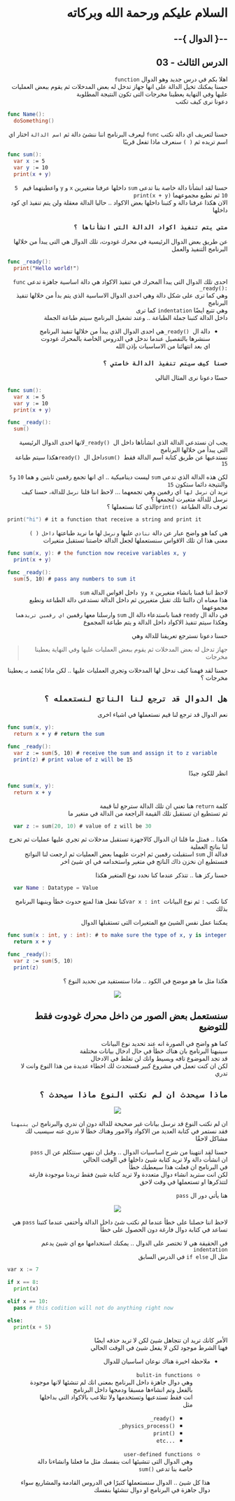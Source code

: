 <div dir = rtl>

# السلام عليكم ورحمة الله وبركاته
## --{ الدوال }--
## الدرس الثالث - 03

اهلا بكم في درس جديد وهو الدوال  `function`   
حسنا يمكنك تخيل الدالة على انها جهاز تدخل له بعض المدخلات ثم يقوم ببعض العمليات عليها وفي النهاية يعطينا مخرجات التى تكون النتيجة المطلوبة  
دعونا نرى كيف تكتب

<div dir = ltr>

```swift
func Name():
  doSomething()
```
</div>

حسنا لتعريف اي دالة نكتب `func` ليعرف البرنامج اننا ننشئ دالة ثم `اسم الدالة` اختار اي اسم تريده ثم `( )` سنعرف ماذا تفعل قريبًا

<div dir = ltr>

```swift
func sum():
  var x := 5
  var y := 10
  print(x + y)
```
</div>


حسنا لقد انشأنا دالة خاصة بنا تدعى `sum` داخلها عرفنا متغيرين `x` و `y` واعطيتهما قيم ` 5 10` ثم نطبع مجموعهما `print(x + y)`  
الان هكذا عرفنا دالة و كتبنا داخلها بعض الاكواد .. حاليا الدالة معقلة ولن يتم تنفيذ اي كود داخلها  
### `متى يتم تنفيذ اكواد الدالة التى انشأناها ؟`

عن طريق بعض الدوال الرئيسية في محرك غودوت، تلك الدوال هي التى يبدأ من خلالها البرنامج التنفيذ والعمل

<div dir = ltr>

```swift
func _ready():
  print("Hello world!")  
```
</div>

احدى تلك الدوال التى يبدأ المحرك في تنفيذ الاكواد هي دالة اساسية جاهزة تدعى <span dir = ltr> `func _ready():` </span>   
وهي كما ترى على شكل دالة وهي احدى الدوال الاساسية الذي يتم بدأ من خلالها تنفيذ البرنامج  
وهي تتبع ايضًا `indentation`  كما ترى  
داخل الدالة كتبنا جملة الطباعة .. وعند تشغيل البرنامج سيتم طباعة الجملة  
* دالة ال <span dir = ltr> `_ready()` </span> هي  احدى الدوال الذي يبدأ من خلالها  تنفيذ البرنامج  
    سنشرها بالتفصيل عندما ندخل في الدروس الخاصة بالمحرك غودوت  
  اي بعد انتهائنا من الاساسيات بإذن الله
### `حسنا كيف سيتم تنفيذ الدالة خاصتي ؟`
حسنًا دعونا نرى المثال التالي

<div dir = ltr>

```swift
func sum():
  var x := 5
  var y := 10
  print(x + y)

func _ready():
  sum()
```
</div>

يجب ان نستدعي الدالة الذي انشأناها داخل ال <span dir = ltr> `_ready()` </span> لانها احدى الدوال الرئيسية التى يبدأ من خلالها البرنامج  
نستدعيها عن طريق كتابة اسم الدالة فقط <span dir = ltr> `sum()` </span>  داخل  ال <span dir = ltr> `ready()` </span>   هكذا سيتم طباعة `15` 

لكن هذه الدالة الذي تدعى `sum` ليست ديناميكية .. اي انها تجمع رقمين ثابتين و هما `10` `و5` والنتيجة دائما ستكون `15`  
نريد ان `نرسل لها`  اي رقمين وهي تجمعهما ... لاحظ اننا قلنا `نرسل` للدالة، حسنا كيف نرسل للدالة متغيرت لتجمعها ؟   
تعرف دالة الطباعة <span dir = ltr> `print()` </span> الذي كنا نستعملها ؟ 


<div dir = ltr>

```swift
print("hi") # it a function that receive a string and print it
```
</div>

هي كما هو واضح عبار عن دالة `ننادي` عليها `ونرسل` لها ما نريد طباعتها `داخل ( )`   
معنى هذا ان تلك الاقواس سنستعملها لجعل  الدالة خاصتنا تستقبل متغيرات

<div dir = ltr>

```swift
func sum(x, y): # the function now receive variables x, y
  print(x + y) 

func _ready():
  sum(5, 10) # pass any numbers to sum it
```
</div>

لاحظ اننا قمنا بانشاء متغيرين `x وy `داخل اقواس الدالة `sum`  
هذا معناه ان دالتنا تلك تقبل متغيرين ثم داخل الدالة نستدعى دالة الطباعة ونطبع مجموعهما  
في دالة ال `ready` قمنا باستدعاء دالة ال `sum` وارسلنا معها رقمين `اي رقمين تريدهما`  
وهكذا سيتم تنفيذ الاكواد داخل الدالة و يتم طباعة المجموع 

حسنا دعونا نسترجع تعريفنا للدالة وهي
> جهاز تدخل له بعض المدخلات ثم يقوم ببعض العمليات عليها وفي النهاية يعطينا مخرجات

حسنا لقد فهمنا كيف ندخل لها المدخلات وتجري العمليات عليها .. لكن ماذا يُقصد بـ يعطينا مخرجات ؟  
## `هل الدوال قد ترجع لنا الناتج لنستعمله ؟ ` 
نعم الدوال قد ترجع لنا قيم نستعملها في اشياء اخرى

<div dir = ltr>

```swift
func sum(x, y):
  return x + y # return the sum

func _ready():
  var z := sum(5, 10) # receive the sum and assign it to z variable
  print(z) # print value of z will be 15
```
</div>

انظر للكود جيدًا


<div dir = ltr>

```swift
func sum(x, y):
  return x + y
```
</div>

كلمة `return`  هنا تعني ان تلك الدالة سترجع لنا قيمة  
ثم تستطيع ان تستقبل تلك القيمة الراجعة من الدالة في متغير ما


<div dir = ltr>

```swift
  var z := sum(20, 10) # value of z will be 30
```
</div>

هكذا  .. فمثل ما قلنا ان الدوال كالاجهزة تستقبل مدخلات ثم تجري عليها عمليات ثم تخرج لنا بناتج العملية  
فدالة ال `sum` استقبلت رقمين ثم اجرت عليهما بعض  العمليات ثم ارجعت لنا النواتج   
فنستطيع ان نخزن ذاك الناتج في متغير واستخدامه في اي شيئ اخر


 حسنا ركز هنا .. تتذكر عندما كنا نحدد نوع المتغير هكذا  

<div dir = ltr>

```swift
  var Name : Datatype = Value 
``` 
 </div>  

 كنا نكتب `:` ثم نوع البيانات <span dir = ltr> `var x : int` </span>  كنا نفعل هذا لمنع حدوث خطأ وينبهنا البرنامج بذلك
 
 يمكننا عمل نفس الشيئ مع المتغيرات التى تستقبلها الدوال

<div dir = ltr>

```swift
func sum(x : int, y : int): # to make sure the type of x, y is integer
  return x + y

func _ready():
  var z := sum(5, 10)
  print(z)
```
</div>

 
 هكذا مثل ما هو موضح في الكود .. ماذا سنستفيد من تحديد النوع ؟

 <div align = "center">

![](Images/1.gif)

</div>

## سنستعمل بعض الصور من داخل محرك غودوت فقط للتوضيع

كما هو واضح في الصورة انه عند تحديد نوع البيانات  
سينبهنا البرنامج بان هناك خطأ في حال ادخال بيانات مختلفة  
قد تجد الموضوع تافه وبسيط وانك لن تغلط في الادخال  
لكن ان كنت تعمل في مشروع كبير فستحدث لك اخطاء عديدة من هذا النوع وانت لا تدري

## `ماذا سيحدث ان لم نكتب النوع ماذا سيحدث ؟`


<div align = "center">

![](Images/2.gif)

</div>

ان لم نكتب النوع قد نرسل بيانات غير صحيحة للدالة دون ان ندري والبرنامج `لن ينبهنا`  
فقد نستمر في كتابة العديد من الاكواد والامور وهناك خطأ لا ندري عنه سيسبب لك مشاكل لاحقًا

حسنا لقد انتهينا من شرح اساسيات الدوال .. وقبل ان ننهي سنتكلم عن ال `pass`  
ان انشأت دالة ولا تريد كتابة شيئ داخلها في الوقت الحالي   
في البرنامج ان فعلت هذا سيعطيك خطأ  
لكن انت ستريد انشاء دوال متعددة ولا تريد كتابة شيئ فقط تريدنا موجودة فارغة لتتذكرها او تستعملها في وقت لاحق   

هنا يأتي دور ال `pass`


<div align = "center">

![](Images/3.gif)

</div>

لاحظ اننا حصلنا على خطأ عندما لم نكتب شئ داخل الدالة وأختفى عندما كتبنا `pass`
هي تساعد في كتابة دوال فارغة دون الحصول على خطأ

في الحقيقة هي لا تختصر على الدوال .. يمكنك استخدامها مع اي شيئ يدعم `indentation`   
مثل ال `if else` في الدرس السابق


<div dir = ltr>

```py
var x := 7

if x == 8:
  print(x)

elif x == 10:
  pass # this codition will not do anything right now

else:
  print(x + 5)
```

</div>

الأمر كانك تريد ان تتجاهل شيئ لكن لا تريد حذفه ايضًا  
فهنا الشرط موجود لكن لا يفعل شيئ في الوقت الحالي

* ملاحظة اخيرة هناك نوعان اساسيان للدوال 
  - `bulit-in functions`  
  وهي دوال جاهزة داخل البرنامج  بمعنى انك لم تنشئها لانها موجودة بالفعل وتم انشاءها مسبقا ودمجها داخل البرنامج  
  انت فقط تستدعيها وتستخدمها ولا تتلاعب بالاكواد التى بداخلها  
  مثل
      - <span dir = ltr> `_ready()` </span>
      - <span dir = ltr> `_physics_process()` </span>
      - <span dir = ltr> `print()` </span>
      - <span dir = ltr> `etc...` </span>

  - `user-defined functions`  
  وهي الدوال التى تنشيئها انت بنفسك مثل ما فعلنا وانشاءنا دالة خاصة بنا تدعى <span dir = ltr> `sum()` </span>
  
  
  هذا كل شيئ .. الدوال سنستعملها كثيرًا في الدروس القادمة والمشاريع سواء دوال جاهزة في البرنامج او دوال تنشئها بنفسك

</div>
